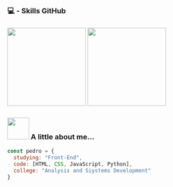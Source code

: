 <h3>💻 - Skills GitHub<h3>
  
  <img height="180em" src="https://github-readme-stats.vercel.app/api?username=pedrocoronel&show_icons=true&theme=dark&include_all_commits=true&count_private=true"/>
  <img height="180em" src="https://github-readme-stats.vercel.app/api/top-langs/?username=pedrocoronel&layout=compact&langs_count=7&theme=dark"/>
</div>
   
### <img src="https://media.giphy.com/media/VgCDAzcKvsR6OM0uWg/giphy.gif" width="50">  A little about me...  
```javascript
const pedro = {
  studying: "Front-End",
  code: [HTML, CSS, JavaScript, Python],
  college: "Analysis and Siystems Development"
}

